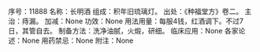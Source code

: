 序号：11888
名称：长明酒
组成：积年旧琉璃灯。
出处：《种福堂方》卷二。
主治：痔漏。
加减：None
功效：None
用法用量：每服4钱，红酒调下。不过7日，其管自去。
制备方法：洗净油腻，火煅，研细。
临床应用：None
各家论述：None
用药禁忌：None
附注：None

